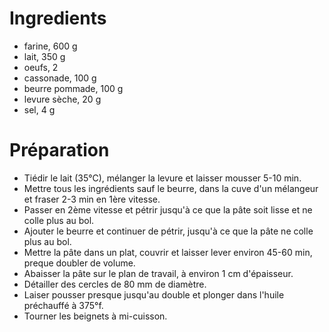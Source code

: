 # Ingredients

- farine, 600 g
- lait, 350 g
- oeufs, 2
- cassonade, 100 g
- beurre pommade, 100 g
- levure sèche, 20 g
- sel, 4 g

# Préparation

- Tiédir le lait (35°C), mélanger la levure et laisser mousser 5-10 min.
- Mettre tous les ingrédients sauf le beurre, dans la cuve d'un mélangeur et
	fraser 2-3 min en 1ère vitesse.
- Passer en 2ème vitesse et pétrir jusqu'à ce que la pâte soit lisse et ne colle
	plus au bol.
- Ajouter le beurre et continuer de pétrir, jusqu'à ce que la pâte ne colle plus
	au bol.
- Mettre la pâte dans un plat, couvrir et laisser lever environ 45-60 min,
	preque doubler de volume.
- Abaisser la pâte sur le plan de travail, à environ 1 cm d'épaisseur.
- Détailler des cercles de 80 mm de diamètre.
- Laiser pousser presque jusqu'au double et plonger dans l'huile préchauffé à
	375°f.
- Tourner les beignets à mi-cuisson.
